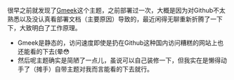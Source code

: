 很早之前就发现了[Gmeek](https://meekdai.com/Gmeek.html)这个主题，之前部署过一次，大概是因为对Github不太熟悉以及没认真看部署文档（主要原因）导致的，最近闲得无聊重新折腾了一下下，大致明白了工作原理。
- Gmeek是静态的，访问速度即使是扔在Github这种国内访问糟糕的网站上也还能看的下去(晕😳
- 然后呢主题确实是简陋了一点儿，虽说可以自己装修一下，但我实在是懒得动手了（摊手）自带主题对我而言能看的下去就行。
